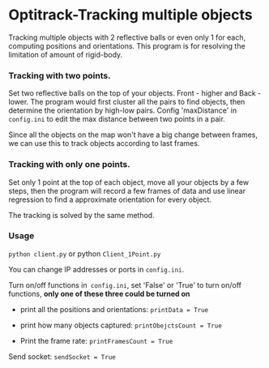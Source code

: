 # Optitrack-Tracking multiple objects
Tracking multiple objects with 2 reflective balls or even only 1 for each, computing positions and orientations. This program is for resolving the limitation of amount of rigid-body. 

### Tracking with two points. 
Set two reflective balls on the top of your objects. Front - higher and Back - lower. The program would first cluster all the pairs to find objects, then determine the orientation by high-low pairs. Config 'maxDistance' in `config.ini` to edit the max distance between two points in a pair. 

Since all the objects on the map won't have a big change between frames, we can use this to track objects according to last frames. 

### Tracking with only one points. 
Set only 1 point at the top of each object, move all your objects by a few steps, then the program will record a few frames of data and use linear regression to find a approximate orientation for every object. 

The tracking is solved by the same method. 
### Usage 
`python client.py` or python `Client_1Point.py`

You can change IP addresses or ports in `config.ini`. 

Turn on/off functions in` config.ini`, set 'False' or 'True' to turn on/off functions, **only one of these three could be turned on** 

- print all the positions and orientations: `printData = True`

- print how many objects captured: `printObejctsCount = True`

- Print the frame rate: `printFramesCount = True` 

Send socket: `sendSocket = True`
